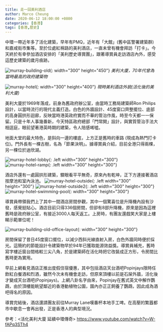 ```yaml
---
title: 走一回美利酒店
author: Marco Cheung
date: 2020-06-12 18:00:00 +0800
categories: [香港]
tags: [香港,歷史]
---
```


中環一帶近年多了活化建築，早年有PMQ，近年有「大館」(舊中區警署建築群)和嘉咸街市集等。至於位處紅棉路的美利酒店，一直未曾有機會拜訪「打卡」。今天終於有幸參加酒店安排的「美利歷史導賞團」，跟著導賞員走訪酒店內外，感受這歷史建築的歲月痕跡。

![murray-building-old](/images/murray-building-old.jpg){: width="300" height="450"}
_美利大廈，70年代曾為當時最高的政府建築物_

![murray-hotel](/images/murray-hotel.jpg){: width="300" height="400"}
_現時美利酒店外貌(活化後的美利大廈)_

美利大廈於1969年落成，前身為舊政府辦公室，由當時工務局建築師Ron Philips設計，以當時流行的現代主義打造。白色的外牆設計、45度窗口齊整擺位、底部的高身圓拱形迴廊，反映當時港英政府實而不華的管治作風，時至今天都一一保留。只是十年人事幾番新，今天特區政府總部「門常開」設計，與實質管治手法大相逕庭，眼前望著港英時期的建築，令人陪感唏噓。

地面大堂的最大特色，是斜向一邊的樓底，上方正是舊時的車路 (現成為熱門打卡位)。門外長有一棵古樹，名為「節果決明」。據導賞員介紹，目前全港只得兩棵，另一棵位於迪欣湖。

![murray-hotel-lobby](/images/murray-hotel-lobby.jpg){: .left width="300" height="300"}
![murray-hotel-ramp](/images/murray-hotel-ramp.PNG){: .left width="300" height="300"}

酒店外還有一處圓拱形建築，驟眼看平平無奇，原來內有乾坤，正下方連接著酒店按摩池和室內泳池。
![murray-hotel-outside](/images/murray-hotel-outside.png){: .left width="300" height="300"}
![murray-hotel-outside2](/images/murray-hotel-outside2.jpg){: .left width="300" height="300"}
![murray-hotel-swimming-pool](/images/murray-hotel-swimming-pool.jpg){: width="300" height="300"}

導賞員帶領我們上了其中一間酒店房間參觀，其中一個驚喜位是升降機內設有沙發，感覺挺貼心。酒店目前只得336個房間，但卻有8部升降機，原來是因為這裡舊時是政府辦公室，有接近3000人每天返工。上房時，有團友還戲笑大家是上樓睇示範單位呢！

![murray-building-old-office-layout](/images/murray-building-old-office-layout.PNG){: width="300" height="300"}

房間保留了昔日45度窗口擺位，以減少西斜光線直射入房，白色外牆同時便於採光。這簡約的節能設計令建築物早於94年已獲取能源效益獎。導賞員補充，舊時寫字樓近窗台間格較三尖八角，於是建築師在活化時把它改裝成正方形，令房間比舊時更為實用。

早前上網看見酒店正推出度假住宿優惠，其中包括酒店天台酒吧Popinjays限時任飲紅白餐酒和烈酒，雖然今次未有機會走訪，但原來頂樓以前是石屎外牆，活化後才變成天台酒吧(Popinjays)。上網八卦名字由來，Popinjay在舊式英文中解作鸚鵡，由於頂樓能眺望鄰近的香港動植物公園，園內亦正正飼養了鸚鵡，因此成為酒吧得名的原因。

導賞完結後，酒店還請團友前往Murray Lane嘆番杯本地手工啤。在高壓的繁囂都市中歇息一會再出發，正是香港人的典型境況。

參考：<活化美利大廈 延續中環傳奇> https://www.youtube.com/watch?v=W-fAPq3STh4